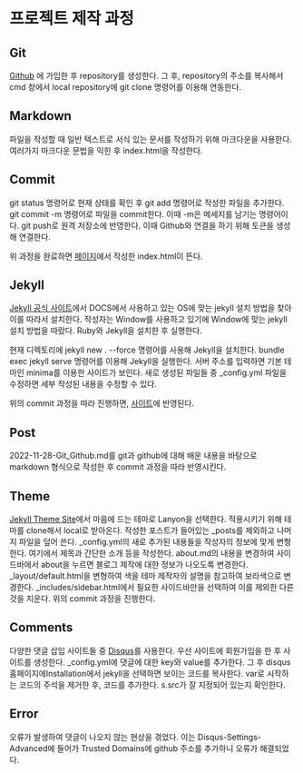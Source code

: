 # 프로젝트 제작 과정

## Git

[Github](https://github.com) 에 가입한 후 repository를 생성한다. 
그 후, repository의 주소를 복사해서 cmd 창에서 local repository에 git clone 명령어를 이용해 연동한다.


## Markdown

파일을 작성할 때 일반 텍스트로 서식 있는 문서를 작성하기 위해 마크다운을 사용한다.
여러가지 마크다운 문법을 익힌 후 index.html을 작성한다.



## Commit

git status 명령어로 현재 상태를 확인 후 git add 명령어로 작성한 파일을 추가한다.
git commit -m 명령어로 파일을 commit한다. 이때 -m은 메세지를 남기는 명령어이다.
git push로 원격 저장소에 반영한다. 이때 Github와 연결을 하기 위해 토큰을 생성해 연결한다.

위 과정을 완료하면 [페이지](https://yeonwoochoi0.github.io)에서 작성한 index.html이 뜬다.


## Jekyll

[Jekyll 공식 사이트](https://jekyllrb-ko.github.io)에서 DOCS에서 사용하고 있는 OS에 맞는 jekyll 설치 방법을 찾아 이를 따라서 설치한다. 작성자는 Window를 사용하고 있기에 Window에 맞는 jekyll 설치 방법을 따랐다.
Ruby와 Jekyll을 설치한 후 실행한다.

현재 디렉토리에 jekyll new . --force 명령어를 사용해 Jekyll을 설치한다.
bundle exec jekyll serve 명령어를 이용해 Jekyll을 실행한다. 
서버 주소를 입력하면 기본 테마인 minima를 이용한 사이트가 보인다.
새로 생성된 파일들 중 _config.yml 파일을 수정하면 세부 작성된 내용을 수정할 수 있다.

위의 commit 과정을 따라 진행하면, [사이트](https://yeonwoochoi0.github.io)에 반영된다.

## Post

2022-11-28-Git_Github.md를 git과 github에 대해 배운 내용을 바탕으로 markdown 형식으로 작성한 후 commit 과정을 따라 반영시킨다. 

## Theme

[Jekyll Theme Site](http://jekyllthemes.org/)에서 마음에 드는 테마로 Lanyon을 선택한다.
적용시키기 위해 테마를 clone해서 local로 받아온다.
작성한 포스트가 들어있는 _posts를 제외하고 나머지 파일을 덮어 쓴다.
_config.yml의 새로 추가된 내용들을 작성자의 정보에 맞게 변형한다. 여기에서 제목과 간단한 소개 등을 작성한다.
about.md의 내용을 변경하여 사이드바에서 about을 누르면 블로그 제작에 대한 정보가 나오도록 변경한다.
_layout/default.html을 변형하여 색을 테마 제작자의 설명을 참고하여 보라색으로 변경한다.
_includes/sidebar.html에서 필요한 사이드바만을 선택하여 이를 제외한 다른 것을 지운다.
위의 commit 과정을 진행한다.

## Comments

다양한 댓글 삽입 사이트들 중 [Disqus](https://disqus.com)를 사용한다.
우선 사이트에 회원가입을 한 후 사이트를 생성한다.
_config.yml에 댓글에 대한 key와 value를 추가한다.
그 후 disqus 홈페이지에Installation에서 jekyll을 선택하면 보이는 코드를 복사한다.
var로 시작하는 코드의 주석을 제거한 후, 코드를 추가한다.
s.src가 잘 지정되어 있는지 확인한다.

## Error
오류가 발생하여 댓글이 나오지 않는 현상을 겪었다.
이는 Disqus-Settings-Advanced에 들어가 Trusted Domains에 github 주소를 추가하니 오류가 해결되었다.

